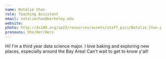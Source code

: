 ```yaml
---
name: Natalie Chan
role: Teaching Assistant
email: nataliechan@berkeley.edu
website: 
photo: http://ds100.org/sp23/resources/assets/staff_pics/Natalie_Chan.png
pronouns: She/Her/Hers
---
```

Hi! I'm a third year data science major. I love baking and exploring new places, especially around the Bay Area! Can't wait to get to know y'all!
